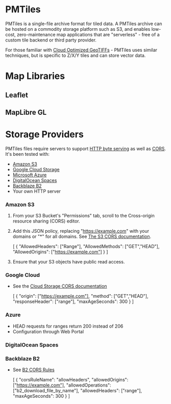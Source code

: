 # PMTiles

PMTiles is a single-file archive format for tiled data. A PMTiles archive can be hosted on a commodity storage platform such as S3, and enables low-cost, zero-maintenance map applications that are "serverless" - free of a custom tile backend or third party provider. 

For those familiar with [Cloud Optimized GeoTIFFs](https://www.cogeo.org) - PMTiles uses similar techniques, but is specific to Z/X/Y tiles and can store vector data.


# Map Libraries

## Leaflet

## MapLibre GL

# Storage Providers

PMTiles files require servers to support [HTTP byte serving](https://developer.mozilla.org/en-US/docs/Web/HTTP/Range_requests) as well as [CORS](https://developer.mozilla.org/en-US/docs/Web/HTTP/CORS). It's been tested with:

* [Amazon S3](#amazon-s3)
* [Google Cloud Storage](#google-cloud)
* [Microsoft Azure](#azure)
* [DigitalOcean Spaces](#digitalocean-spaces)
* [Backblaze B2](#backblaze-b2)
* Your own HTTP server

### Amazon S3

1. From your S3 Bucket's "Permissions" tab, scroll to the Cross-origin resource sharing (CORS) editor.
2. Add this JSON policy, replacing "https://example.com" with your domains or "\*" for all domains. See [The S3 CORS documentation](https://docs.aws.amazon.com/AmazonS3/latest/userguide/cors.html).


    [
        {
            "AllowedHeaders": ["Range"],
            "AllowedMethods": ["GET","HEAD"],
            "AllowedOrigins": ["https://example.com"]
        }
    ]

3. Ensure that your S3 objects have public read access.

### Google Cloud

* See the [Cloud Storage CORS documentation](https://cloud.google.com/storage/docs/cross-origin)


    [
        {
          "origin": ["https://example.com"],
          "method": ["GET","HEAD"],
          "responseHeader": ["range"],
          "maxAgeSeconds": 300
        }
    ]

### Azure
* HEAD requests for ranges return 200 instead of 206
* Configuration through Web Portal

### DigitalOcean Spaces


### Backblaze B2
* See [B2 CORS Rules](https://www.backblaze.com/b2/docs/cors_rules.html)


    [
        {
          "corsRuleName": "allowHeaders",
          "allowedOrigins": ["https://example.com"],
          "allowedOperations":["b2_download_file_by_name"],
          "allowedHeaders": ["range"],
          "maxAgeSeconds": 300
        }
    ]
